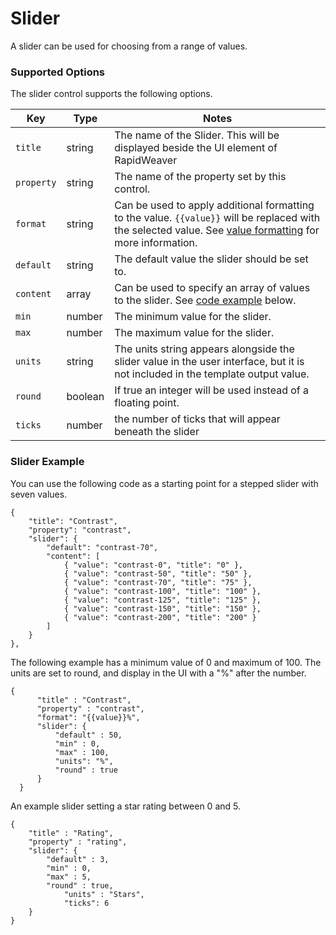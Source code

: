 # Slider

A slider can be used for choosing from a range of values.

### Supported Options <a href="#key-value-pairs-explained" id="key-value-pairs-explained"></a>

The slider control supports the following options.

| Key        | Type    | Notes                                                                                                                                                                                           |
| ---------- | ------- | ----------------------------------------------------------------------------------------------------------------------------------------------------------------------------------------------- |
| `title`    | string  | The name of the Slider. This will be displayed beside the UI element of RapidWeaver                                                                                                             |
| `property` | string  | The name of the property set by this control.                                                                                                                                                   |
| `format`   | string  | Can be used to apply additional formatting to the value. `{{value}}` will be replaced with the selected value. See [value formatting](../language-enhancements/format.md) for more information. |
| `default`  | string  | The default value the slider should be set to.                                                                                                                                                  |
| `content`  | array   | Can be used to specify an array of values to the slider. See [code example](slider.md#slider-example) below.                                                                                    |
| `min`      | number  | The minimum value for the slider.                                                                                                                                                               |
| `max`      | number  | The maximum value for the slider.                                                                                                                                                               |
| `units`    | string  | The units string appears alongside the slider value in the user interface, but it is not included in the template output value.                                                                 |
| `round`    | boolean | If true an integer will be used instead of a floating point.                                                                                                                                    |
| `ticks`    | number  | the number of ticks that will appear beneath the slider                                                                                                                                         |

### Slider Example

You can use the following code as a starting point for a stepped slider with seven values.

```
{
    "title": "Contrast",
    "property": "contrast",
    "slider": {
        "default": "contrast-70",
        "content": [
            { "value": "contrast-0", "title": "0" },
            { "value": "contrast-50", "title": "50" },
            { "value": "contrast-70", "title": "75" },
            { "value": "contrast-100", "title": "100" },
            { "value": "contrast-125", "title": "125" },
            { "value": "contrast-150", "title": "150" },
            { "value": "contrast-200", "title": "200" }
        ]
    }
},
```

The following example has a minimum value of 0 and maximum of 100. The units are set to round, and display in the UI with a "%" after the number.

```
{
	  "title" : "Contrast",
	  "property" : "contrast",
	  "format": "{{value}}%",
	  "slider": {
		  "default" : 50,
		  "min" : 0,
		  "max" : 100,
		  "units": "%",
		  "round" : true
	  }
  }
```

An example slider setting a star rating between 0 and 5.

```
{
	"title" : "Rating",
	"property" : "rating",
	"slider": {
		"default" : 3,
		"min" : 0,
		"max" : 5,
		"round" : true,
    		"units" : "Stars",
    		"ticks": 6
	}
}
```

